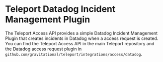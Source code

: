 # Teleport Datadog Incident Management Plugin

The Teleport Access API provides a simple Datadog Incident Management Plugin that
creates incidents in Datadog when a access request is created. You can find the
Teleport Access API in the main Teleport repository and the Datadog access
request plugin in `github.com/gravitational/teleport/integrations/access/datadog`.
